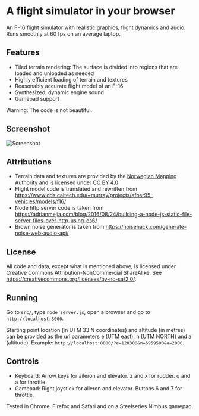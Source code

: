 # A flight simulator in your browser

An F-16 flight simulator with realistic graphics, flight dynamics and audio.
Runs smoothly at 60 fps on an average laptop.

## Features

- Tiled terrain rendering: The surface is divided into regions that are loaded and unloaded as needed
- Highly efficient loading of terrain and textures
- Reasonably accurate flight model of an F-16
- Synthesized, dynamic engine sound
- Gamepad support

Warning: The code is not beautiful.

## Screenshot

![Screenshot](https://github.com/kristoffer-dyrkorn/flightsimulator/blob/master/screenshots/flight.jpg)

## Attributions

- Terrain data and textures are provided by the [Norwegian Mapping Authority](https://www.kartverket.no) and is licensed under [CC BY 4.0](https://creativecommons.org/licenses/by/4.0/)
- Flight model code is translated and rewritten from https://www.cds.caltech.edu/~murray/projects/afosr95-vehicles/models/f16/
- Node http server code is taken from https://adrianmejia.com/blog/2016/08/24/building-a-node-js-static-file-server-files-over-http-using-es6/
- Brown noise generator is taken from https://noisehack.com/generate-noise-web-audio-api/

## License

All code and data, except what is mentioned above, is licensed under Creative Commons Attribution-NonCommercial ShareAlike. See https://creativecommons.org/licenses/by-nc-sa/2.0/.

## Running

Go to `src/`, type `node server.js`, open a browser and go to `http://localhost:8000`.

Starting point location (in UTM 33 N coordinates) and altitude (in metres) can be provided as the url parameters e (UTM east), n (UTM NORTH) and a (altitude). Example: `http://localhost:8000/?e=120300&n=6959500&a=2000`.

## Controls

- Keyboard: Arrow keys for aileron and elevator. z and x for rudder. q and a for throttle.
- Gamepad: Right joystick for aileron and elevator. Buttons 6 and 7 for throttle.

Tested in Chrome, Firefox and Safari and on a Steelseries Nimbus gamepad.

